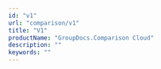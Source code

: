 ```yaml
---
id: "v1"
url: "comparison/v1"
title: "V1"
productName: "GroupDocs.Comparison Cloud"
description: ""
keywords: ""
---
```


 
